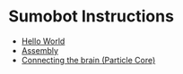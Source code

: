 # Sumobot Instructions

* [Hello World](helloworld.md)
* [Assembly](assembly.md)
* [Connecting the brain (Particle Core)](animations.md)
